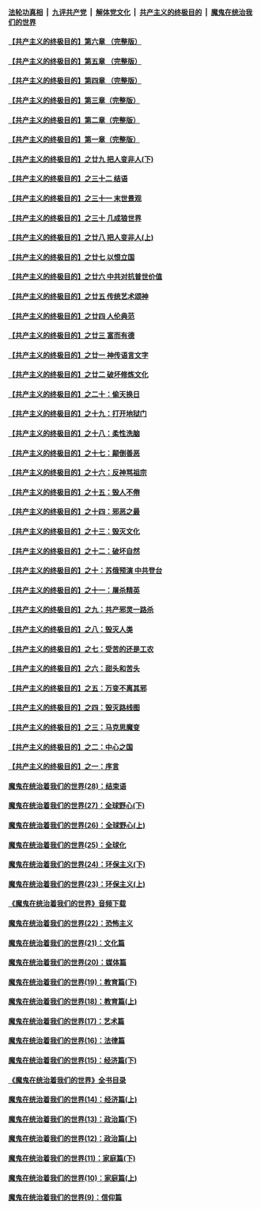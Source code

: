 ####  [法轮功真相](../../../../basic/blob/master/README.md?t=06260502) &nbsp;|&nbsp; [九评共产党](../../../../9ping.md/blob/master/README.md?t=06260502) &nbsp;|&nbsp; [解体党文化](../../../../jtdwh.md/blob/master/README.md?t=06260502)  &nbsp;|&nbsp; [共产主义的终极目的](../../../../gczydzjmd.md/blob/master/README.md?t=06260502) &nbsp;|&nbsp; [魔鬼在统治我们的世界](../../../../mgztzwmdsj.md/blob/master/README.md?t=06260502) 

#### [【共产主义的终极目的】第六章 （完整版）](../pages/nsc422/n11428913.md?t=06260502) 

#### [【共产主义的终极目的】第五章 （完整版）](../pages/nsc422/n11428912.md?t=06260502) 

#### [【共产主义的终极目的】第四章 （完整版）](../pages/nsc422/n11428907.md?t=06260502) 

#### [【共产主义的终极目的】第三章（完整版）](../pages/nsc422/n11428848.md?t=06260502) 

#### [【共产主义的终极目的】第二章（完整版）](../pages/nsc422/n11428831.md?t=06260502) 

#### [【共产主义的终极目的】第一章（完整版）](../pages/nsc422/n11417651.md?t=06260502) 

#### [【共产主义的终极目的】之廿九 把人变非人(下)](../pages/nsc422/n11344140.md?t=06260502) 

#### [【共产主义的终极目的】之三十二 结语](../pages/nsc422/n11360535.md?t=06260502) 

#### [【共产主义的终极目的】之三十一 末世景观](../pages/nsc422/n11351129.md?t=06260502) 

#### [【共产主义的终极目的】之三十 几成狼世界](../pages/nsc422/n11348280.md?t=06260502) 

#### [【共产主义的终极目的】之廿八 把人变非人(上)](../pages/nsc422/n11340492.md?t=06260502) 

#### [【共产主义的终极目的】之廿七 以恨立国](../pages/nsc422/n11336944.md?t=06260502) 

#### [【共产主义的终极目的】之廿六 中共对抗普世价值](../pages/nsc422/n11324785.md?t=06260502) 

#### [【共产主义的终极目的】之廿五 传统艺术颂神](../pages/nsc422/n11296396.md?t=06260502) 

#### [【共产主义的终极目的】之廿四 人伦典范](../pages/nsc422/n11296397.md?t=06260502) 

#### [【共产主义的终极目的】之廿三 富而有德](../pages/nsc422/n11283598.md?t=06260502) 

#### [【共产主义的终极目的】之廿一 神传语言文字](../pages/nsc422/n11263265.md?t=06260502) 

#### [【共产主义的终极目的】之廿二 破坏修炼文化](../pages/nsc422/n11245728.md?t=06260502) 

#### [【共产主义的终极目的】之二十：偷天换日](../pages/nsc422/n11238846.md?t=06260502) 

#### [【共产主义的终极目的】之十九：打开地狱门](../pages/nsc422/n11206376.md?t=06260502) 

#### [【共产主义的终极目的】之十八：柔性洗脑](../pages/nsc422/n11199994.md?t=06260502) 

#### [【共产主义的终极目的】之十七：颠倒善恶](../pages/nsc422/n11179782.md?t=06260502) 

#### [【共产主义的终极目的】之十六：反神骂祖宗](../pages/nsc422/n11166798.md?t=06260502) 

#### [【共产主义的终极目的】之十五：毁人不倦](../pages/nsc422/n11166792.md?t=06260502) 

#### [【共产主义的终极目的】之十四：邪恶之最](../pages/nsc422/n11150249.md?t=06260502) 

#### [【共产主义的终极目的】之十三：毁灭文化](../pages/nsc422/n11135227.md?t=06260502) 

#### [【共产主义的终极目的】之十二：破坏自然](../pages/nsc422/n11135214.md?t=06260502) 

#### [【共产主义的终极目的】之十：苏俄预演 中共登台](../pages/nsc422/n11118424.md?t=06260502) 

#### [【共产主义的终极目的】之十一：屠杀精英](../pages/nsc422/n11118442.md?t=06260502) 

#### [【共产主义的终极目的】之九：共产邪灵一路杀](../pages/nsc422/n11114139.md?t=06260502) 

#### [【共产主义的终极目的】之八：毁灭人类](../pages/nsc422/n11108503.md?t=06260502) 

#### [【共产主义的终极目的】之七：受苦的还是工农](../pages/nsc422/n11101809.md?t=06260502) 

#### [【共产主义的终极目的】之六：甜头和苦头](../pages/nsc422/n11096971.md?t=06260502) 

#### [【共产主义的终极目的】之五：万变不离其邪](../pages/nsc422/n11091285.md?t=06260502) 

#### [【共产主义的终极目的】之四：毁灭路线图](../pages/nsc422/n11086284.md?t=06260502) 

#### [【共产主义的终极目的】之三：马克思魔变](../pages/nsc422/n11061941.md?t=06260502) 

#### [【共产主义的终极目的】之二：中心之国](../pages/nsc422/n11047728.md?t=06260502) 

#### [【共产主义的终极目的】之一：序言](../pages/nsc422/n11086077.md?t=06260502) 

#### [魔鬼在统治着我们的世界(28)：结束语](../pages/nsc422/n10936246.md?t=06260502) 

#### [魔鬼在统治着我们的世界(27)：全球野心(下)](../pages/nsc422/n10928319.md?t=06260502) 

#### [魔鬼在统治着我们的世界(26)：全球野心(上)](../pages/nsc422/n10900318.md?t=06260502) 

#### [魔鬼在统治着我们的世界(25)：全球化](../pages/nsc422/n10788205.md?t=06260502) 

#### [魔鬼在统治着我们的世界(24)：环保主义(下)](../pages/nsc422/n10695307.md?t=06260502) 

#### [魔鬼在统治着我们的世界(23)：环保主义(上)](../pages/nsc422/n10688613.md?t=06260502) 

#### [《魔鬼在统治着我们的世界》音频下载](../pages/nsc422/n10635553.md?t=06260502) 

#### [魔鬼在统治着我们的世界(22)：恐怖主义](../pages/nsc422/n10614727.md?t=06260502) 

#### [魔鬼在统治着我们的世界(21)：文化篇](../pages/nsc422/n10597706.md?t=06260502) 

#### [魔鬼在统治着我们的世界(20)：媒体篇](../pages/nsc422/n10586579.md?t=06260502) 

#### [魔鬼在统治着我们的世界(19)：教育篇(下)](../pages/nsc422/n10564808.md?t=06260502) 

#### [魔鬼在统治着我们的世界(18)：教育篇(上)](../pages/nsc422/n10526970.md?t=06260502) 

#### [魔鬼在统治着我们的世界(17)：艺术篇](../pages/nsc422/n10499093.md?t=06260502) 

#### [魔鬼在统治着我们的世界(16)：法律篇](../pages/nsc422/n10485969.md?t=06260502) 

#### [魔鬼在统治着我们的世界(15)：经济篇(下)](../pages/nsc422/n10469975.md?t=06260502) 

#### [《魔鬼在统治着我们的世界》全书目录](../pages/nsc422/n10464261.md?t=06260502) 

#### [魔鬼在统治着我们的世界(14)：经济篇(上)](../pages/nsc422/n10457370.md?t=06260502) 

#### [魔鬼在统治着我们的世界(13)：政治篇(下)](../pages/nsc422/n10448270.md?t=06260502) 

#### [魔鬼在统治着我们的世界(12)：政治篇(上)](../pages/nsc422/n10444576.md?t=06260502) 

#### [魔鬼在统治着我们的世界(11)：家庭篇(下)](../pages/nsc422/n10440961.md?t=06260502) 

#### [魔鬼在统治着我们的世界(10)：家庭篇(上)](../pages/nsc422/n10435448.md?t=06260502) 

#### [魔鬼在统治着我们的世界(9)：信仰篇](../pages/nsc422/n10432159.md?t=06260502) 


